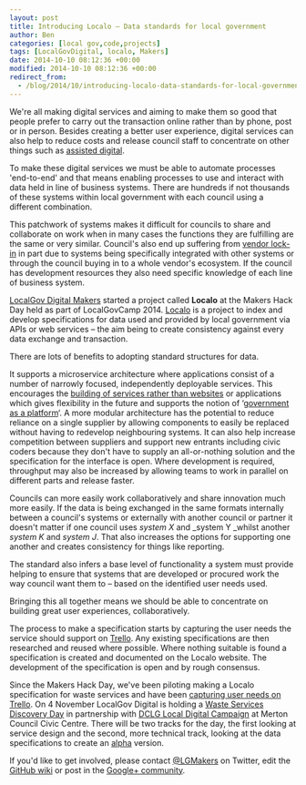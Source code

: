 ```yaml
---
layout: post
title: Introducing Localo – Data standards for local government
author: Ben
categories: [local gov,code,projects]
tags: [LocalGovDigital, localo, Makers]
date: 2014-10-10 08:12:36 +00:00
modified: 2014-10-10 08:12:36 +00:00
redirect_from:
  - /blog/2014/10/introducing-localo-data-standards-for-local-government/
---
```

We're all making digital services and aiming to make them so good that people prefer to carry out the transaction online rather than by phone, post or in person. Besides creating a better user experience, digital services can also help to reduce costs and release council staff to concentrate on other things such as <a href="https://www.gov.uk/service-manual/assisted-digital">assisted digital</a>.

To make these digital services we must be able to automate processes 'end-to-end' and that means enabling processes to use and interact with data held in line of business systems. There are hundreds if not thousands of these systems within local government with each council using a different combination.

This patchwork of systems makes it difficult for councils to share and collaborate on work when in many cases the functions they are fulfilling are the same or very similar. Council's also end up suffering from <a href="https://www.gov.uk/service-manual/making-software/choosing-technology#lock-in">vendor lock-in</a> in part due to systems being specifically integrated with other systems or through the council buying in to a whole vendor's ecosystem. If the council has development resources they also need specific knowledge of each line of business system.

[LocalGov Digital Makers](http://localgovdigital.info/localgov-digital-makers/) started a project called **Localo** at the Makers Hack Day held as part of LocalGovCamp 2014. <a href="https://localgovdigital.github.io/localo">Localo</a> is a project to index and develop specifications for data used and provided by local government via APIs or web services &#8211; the aim being to create consistency against every data exchange and transaction.

There are lots of benefits to adopting standard structures for data.

It supports a microservice architecture where applications consist of a number of narrowly focused, independently deployable services. This encourages the <a href="https://www.gov.uk/design-principles#eighth">building of services rather than websites</a> or applications which gives flexibility in the future and supports the notion of &#8216;<a href="https://www.gov.uk/service-manual/technology/government-as-a-platform.html">government as a platform</a>&#8216;. A more modular architecture has the potential to reduce reliance on a single supplier by allowing components to easily be replaced without having to redevelop neighbouring systems. It can also help increase competition between suppliers and support new entrants including civic coders because they don't have to supply an all-or-nothing solution and the specification for the interface is open. Where development is required, throughput may also be increased by allowing teams to work in parallel on different parts and release faster.

Councils can more easily work collaboratively and share innovation much more easily. If the data is being exchanged in the same formats internally between a council's systems or externally with another council or partner it doesn't matter if one council uses _system X_ and _system Y _whilst another _system K_ and _system J_. That also increases the options for supporting one another and creates consistency for things like reporting.

The standard also infers a base level of functionality a system must provide helping to ensure that systems that are developed or procured work the way council want them to &#8211; based on the identified user needs used.

Bringing this all together means we should be able to concentrate on building great user experiences, collaboratively.

The process to make a specification starts by capturing the user needs the service should support on <a href="https://trello.com/localgovdigitalmakers">Trello</a>. Any existing specifications are then researched and reused where possible. Where nothing suitable is found a specification is created and documented on the Localo website. The development of the specification is open and by rough consensus.

Since the Makers Hack Day, we've been piloting making a Localo specification for waste services and have been <a href="https://trello.com/b/ldWjcVF8/localo-waste">capturing user needs on Trello</a>. On 4 November LocalGov Digital is holding a <a href="http://localgovdigital.info/localgov-digital-makers/events/waste-services-discovery-day/">Waste Services Discovery Day</a> in partnership with <a href="http://www.localdirect.gov.uk/about-us/local-digital-campaign/">DCLG Local Digital Campaign</a> at Merton Council Civic Centre. There will be two tracks for the day, the first looking at service design and the second, more technical track, looking at the data specifications to create an <a href="https://www.gov.uk/service-manual/phases/alpha.html">alpha</a> version.

If you'd like to get involved, please contact <a href="https://twitter.com/LGMakers">@LGMakers</a> on Twitter, edit the <a href="https://github.com/LocalGovDigital/localo/wiki">GitHub wiki</a> or post in the <a href="https://plus.google.com/u/0/communities/114124478761452023264/stream/dec19009-8967-404f-b0fc-4237d718cbbf">Google+ community</a>.